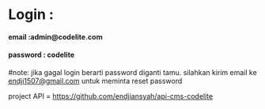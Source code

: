 <h1>Login :</h1>
<h4>email :admin@codelite.com</h4>
<h4>password : codelite</h4>

#note: jika gagal login berarti password diganti tamu. silahkan kirim email ke endji1507@gmail.com untuk meminta reset password

project API = https://github.com/endjiansyah/api-cms-codelite
